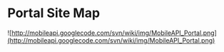 # Portal Site Map #


![http://mobileapi.googlecode.com/svn/wiki/img/MobileAPI_Portal.png](http://mobileapi.googlecode.com/svn/wiki/img/MobileAPI_Portal.png)